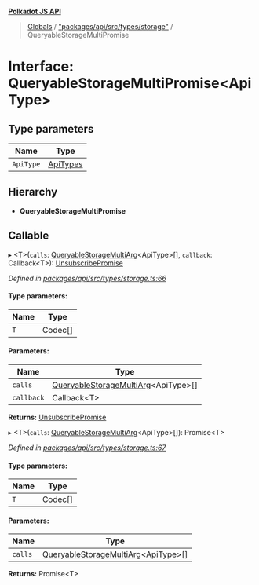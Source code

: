 **[Polkadot JS API](../README.md)**

> [Globals](../globals.md) / ["packages/api/src/types/storage"](../modules/_packages_api_src_types_storage_.md) / QueryableStorageMultiPromise

# Interface: QueryableStorageMultiPromise\<**ApiType**>

## Type parameters

Name | Type |
------ | ------ |
`ApiType` | [ApiTypes](../modules/_packages_api_src_types_base_.md#apitypes) |

## Hierarchy

* **QueryableStorageMultiPromise**

## Callable

▸ \<T>(`calls`: [QueryableStorageMultiArg](../modules/_packages_api_src_types_storage_.md#queryablestoragemultiarg)\<ApiType>[], `callback`: Callback\<T>): [UnsubscribePromise](../modules/_packages_api_src_types_base_.md#unsubscribepromise)

*Defined in [packages/api/src/types/storage.ts:66](https://github.com/polkadot-js/api/blob/d13e58fb3/packages/api/src/types/storage.ts#L66)*

#### Type parameters:

Name | Type |
------ | ------ |
`T` | Codec[] |

#### Parameters:

Name | Type |
------ | ------ |
`calls` | [QueryableStorageMultiArg](../modules/_packages_api_src_types_storage_.md#queryablestoragemultiarg)\<ApiType>[] |
`callback` | Callback\<T> |

**Returns:** [UnsubscribePromise](../modules/_packages_api_src_types_base_.md#unsubscribepromise)

▸ \<T>(`calls`: [QueryableStorageMultiArg](../modules/_packages_api_src_types_storage_.md#queryablestoragemultiarg)\<ApiType>[]): Promise\<T>

*Defined in [packages/api/src/types/storage.ts:67](https://github.com/polkadot-js/api/blob/d13e58fb3/packages/api/src/types/storage.ts#L67)*

#### Type parameters:

Name | Type |
------ | ------ |
`T` | Codec[] |

#### Parameters:

Name | Type |
------ | ------ |
`calls` | [QueryableStorageMultiArg](../modules/_packages_api_src_types_storage_.md#queryablestoragemultiarg)\<ApiType>[] |

**Returns:** Promise\<T>
